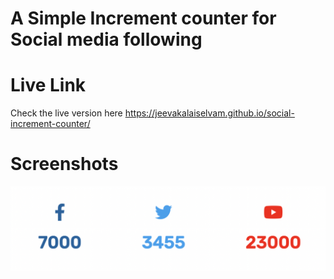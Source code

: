 # A Simple Increment counter for Social media following

# Live Link

Check the live version here <https://jeevakalaiselvam.github.io/social-increment-counter/>

# Screenshots

![Screenshot](screens/screen1.png)
